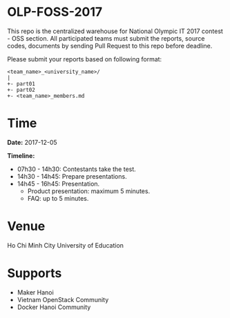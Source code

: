# OLP-FOSS-2017
 This repo is the centralized warehouse for National Olympic IT 2017 contest - OSS section. All participated teams must submit the reports, source codes, documents by sending Pull Request to this repo before deadline.


Please submit your reports based on following format:

```
<team_name>_<university_name>/
|
+- part01
+- part02
+- <team_name>_members.md
```

# Time

**Date:** 2017-12-05

**Timeline:**

- 07h30 - 14h30: Contestants take the test.
- 14h30 - 14h45: Prepare presentations.
- 14h45 - 16h45: Presentation.
    * Product presentation: maximum 5 minutes.
    * FAQ: up to 5 minutes.

# Venue
Ho Chi Minh City University of Education

# Supports

- Maker Hanoi
- Vietnam OpenStack Community
- Docker Hanoi Community

